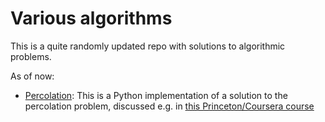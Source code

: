 # Various algorithms

This is a quite randomly updated repo with solutions to algorithmic problems.

As of now:
* [Percolation](percolation/percolation.py): This is a Python implementation of a solution to the percolation problem, discussed e.g. in [this Princeton/Coursera course](https://coursera.cs.princeton.edu/algs4/assignments/percolation/specification.php)
